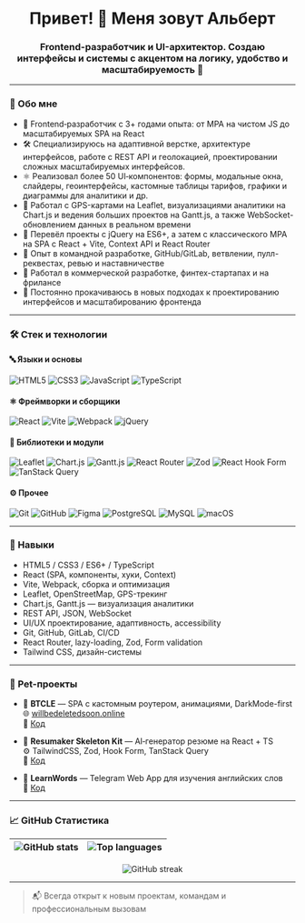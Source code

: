 <h1 align="center">Привет! 👋 Меня зовут Альберт</h1>
<h3 align="center">Frontend-разработчик и UI-архитектор. Создаю интерфейсы и системы с акцентом на логику, удобство и масштабируемость 🚀</h3>

---

### 🧠 Обо мне

- 🎯 Frontend‑разработчик с 3+ годами опыта: от MPA на чистом JS до масштабируемых SPA на React
- 🛠 Специализируюсь на адаптивной верстке, архитектуре интерфейсов, работе с REST API и геолокацией, проектировании сложных масштабируемых интерфейсов.
- ⚛️ Реализовал более 50 UI‑компонентов: формы, модальные окна, слайдеры, геоинтерфейсы, кастомные таблицы тарифов, графики и диаграммы для аналитики и др.
- 📍 Работал с GPS-картами на Leaflet, визуализациями аналитики на Chart.js и ведения больших проектов на Gantt.js, а также WebSocket-обновлением данных в реальном времени
- 🔧 Перевёл проекты с jQuery на ES6+, а затем с классического MPA на SPA с React + Vite, Context API и React Router
- 👥 Опыт в командной разработке, GitHub/GitLab, ветвлении, пулл-реквестах, ревью и наставничестве
- 💼 Работал в коммерческой разработке, финтех-стартапах и на фрилансе
- 🌱 Постоянно прокачиваюсь в новых подходах к проектированию интерфейсов и масштабированию фронтенда

---

### 🛠 Стек и технологии

#### 🔤 Языки и основы
![HTML5](https://img.shields.io/badge/-HTML5-black?style=flat&logo=html5)
![CSS3](https://img.shields.io/badge/-CSS3-black?style=flat&logo=css3)
![JavaScript](https://img.shields.io/badge/-JavaScript-black?style=flat&logo=javascript)
![TypeScript](https://img.shields.io/badge/-TypeScript-black?style=flat&logo=typescript)

#### ⚛️ Фреймворки и сборщики
![React](https://img.shields.io/badge/-React-black?style=flat&logo=react)
![Vite](https://img.shields.io/badge/-Vite-black?style=flat&logo=vite)
![Webpack](https://img.shields.io/badge/-Webpack-black?style=flat&logo=webpack)
![jQuery](https://img.shields.io/badge/-jQuery-black?style=flat&logo=jquery)

#### 🧩 Библиотеки и модули
![Leaflet](https://img.shields.io/badge/-Leaflet-black?style=flat&logo=leaflet)
![Chart.js](https://img.shields.io/badge/-Chart.js-black?style=flat&logo=chartdotjs)
![Gantt.js](https://img.shields.io/badge/-Gantt.js-black?style=flat)
![React Router](https://img.shields.io/badge/-React%20Router-black?style=flat&logo=reactrouter)
![Zod](https://img.shields.io/badge/-Zod-black?style=flat)
![React Hook Form](https://img.shields.io/badge/-ReactHookForm-black?style=flat)
![TanStack Query](https://img.shields.io/badge/-TanStack%20Query-black?style=flat)

#### ⚙️ Прочее
![Git](https://img.shields.io/badge/-Git-black?style=flat&logo=git)
![GitHub](https://img.shields.io/badge/-GitHub-black?style=flat&logo=github)
![Figma](https://img.shields.io/badge/-Figma-black?style=flat&logo=figma)
![PostgreSQL](https://img.shields.io/badge/-PostgreSQL-black?style=flat&logo=postgresql)
![MySQL](https://img.shields.io/badge/-MySQL-black?style=flat&logo=mysql)
![macOS](https://img.shields.io/badge/-macOS-black?style=flat&logo=apple)

---

### 🧩 Навыки

- HTML5 / CSS3 / ES6+ / TypeScript
- React (SPA, компоненты, хуки, Context)
- Vite, Webpack, сборка и оптимизация
- Leaflet, OpenStreetMap, GPS-трекинг
- Chart.js, Gantt.js — визуализация аналитики
- REST API, JSON, WebSocket
- UI/UX проектирование, адаптивность, accessibility
- Git, GitHub, GitLab, CI/CD
- React Router, lazy-loading, Zod, Form validation
- Tailwind CSS, дизайн-системы

---

### 🧪 Pet-проекты

- 📡 **BTCLE** — SPA с кастомным роутером, анимациями, DarkMode-first  
  🌐 [willbedeletedsoon.online](https://willbedeletedsoon.online)  
  📁 [Код](https://github.com/BIGAnvy/BTCLE)

- 📄 **Resumaker Skeleton Kit** — AI‑генератор резюме на React + TS  
  ⚙️ TailwindCSS, Zod, Hook Form, TanStack Query  
  📁 [Код](https://github.com/BIGAnvy/resumaker-skeleton-kit)

- 🧠 **LearnWords** — Telegram Web App для изучения английских слов  
  📁 [Код](https://github.com/BIGAnvy/learnWords)

---

### 📈 GitHub Статистика

| <img align="center" src="https://github-readme-stats.vercel.app/api?username=BIGAnvy&show_icons=true&theme=tokyonight&hide_title=false&count_private=true" alt="GitHub stats" /> | <img align="center" src="https://github-readme-stats.vercel.app/api/top-langs/?username=BIGAnvy&layout=compact&theme=tokyonight&hide_title=false" alt="Top languages" /> |
|---|---|

<p align="center">
  <img src="https://streak-stats.demolab.com/?user=BIGAnvy&theme=tokyonight&hide_border=true" alt="GitHub streak" />
</p>

---

> 📬 Всегда открыт к новым проектам, командам и профессиональным вызовам
